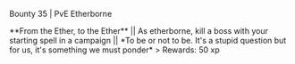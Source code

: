 Bounty 35 \| PvE Etherborne

\*\*From the Ether, to the Ether\*\* \|\| As etherborne, kill a boss
with your starting spell in a campaign \|\| \*To be or not to be. It\'s
a stupid question but for us, it\'s something we must ponder\* \>
Rewards: 50 xp
